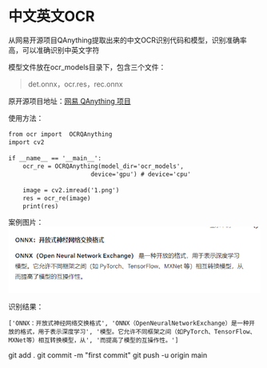 # 中文英文OCR

从网易开源项目QAnything提取出来的中文OCR识别代码和模型，识别准确率高，可以准确识别中英文字符

模型文件放在ocr_models目录下，包含三个文件：

> det.onnx，ocr.res，rec.onnx

原开源项目地址：[网易 QAnything 项目](https://github.com/netease-youdao/QAnything)

使用方法：

```
from ocr import  OCRQAnything
import cv2

if __name__ == '__main__':
    ocr_re = OCRQAnything(model_dir='ocr_models',
                       device='gpu') # device='cpu'
   
    image = cv2.imread('1.png')
    res = ocr_re(image)
    print(res)
```

案例图片：
![图片](1.png)

识别结果：

```
['ONNX：开放式神经网络交换格式', 'ONNX（OpenNeuralNetworkExchange）是一种开放的格式，用于表示深度学习', '模型。它允许不同框架之间（如PyTorch、TensorFlow、MXNet等）相互转换模型，从', '而提高了模型的互操作性。'] 
```

git add .
git commit -m "first commit"
git push -u origin main
